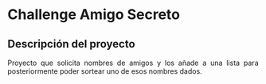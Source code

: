 <h1> Challenge Amigo Secreto </h1>

## Descripción del proyecto

<p align="justify">
Proyecto que solicita nombres de amigos  y los añade a una lista para posteriormente poder sortear uno de esos nombres dados.
</p>

